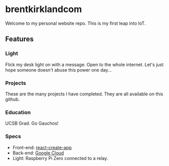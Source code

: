 # brentkirklandcom

Welcome to my personal website repo. This is my first leap into IoT.

## Features

### Light

Flick my desk light on with a message. Open to the whole internet. Let's just hope someone doesn't abuse this power one day...

### Projects

These are the many projects I have completed. They are all available on this github.

### Education

UCSB Grad. Go Gauchos!

### Specs

* Front-end: [react-create-app](https://github.com/facebookincubator/create-react-app)
* Back-end: [Google Cloud](https://github.com/GoogleCloudPlatform/google-cloud-node)
* Light: Raspberry Pi Zero connected to a relay.
